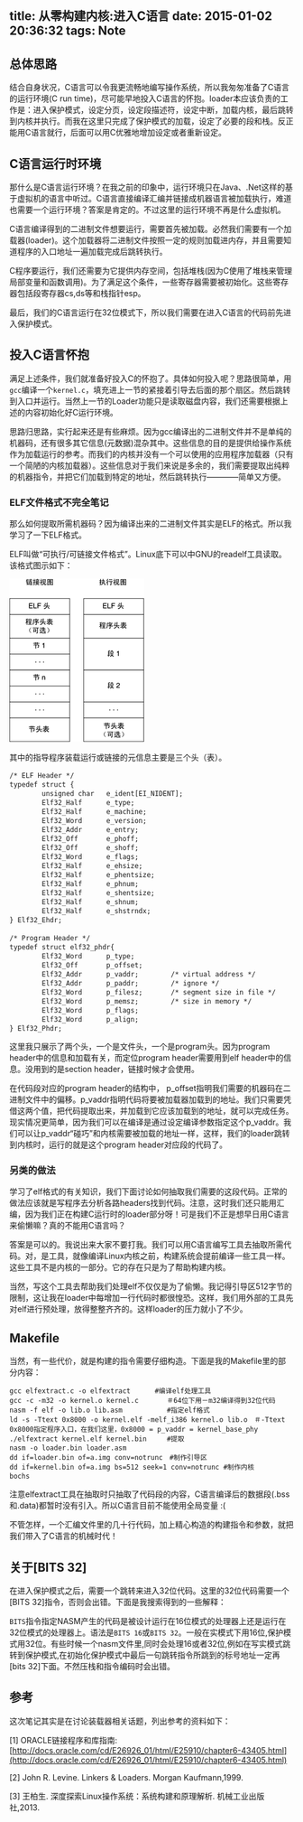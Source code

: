 title: 从零构建内核:进入C语言
date: 2015-01-02 20:36:32
tags: Note
---

## 总体思路 ##
结合自身状况，C语言可以令我更流畅地编写操作系统，所以我匆匆准备了C语言的运行环境(C run time)，尽可能早地投入C语言的怀抱。loader本应该负责的工作是：进入保护模式，设定分页，设定段描述符，设定中断，加载内核，最后跳转到内核并执行。而我在这里只完成了保护模式的加载，设定了必要的段和栈。反正能用C语言就行，后面可以用C优雅地增加设定或者重新设定。

<!--more-->

## C语言运行时环境 ##
那什么是C语言运行环境？在我之前的印象中，运行环境只在Java、.Net这样的基于虚拟机的语言中听过。C语言直接编译汇编并链接成机器语言被加载执行，难道也需要一个运行环境？答案是肯定的。不过这里的运行环境不再是什么虚拟机。

C语言编译得到的二进制文件想要运行，需要首先被加载。必然我们需要有一个加载器(loader)。这个加载器将二进制文件按照一定的规则加载进内存，并且需要知道程序的入口地址一遍加载完成后跳转执行。

C程序要运行，我们还需要为它提供内存空间，包括堆栈(因为C使用了堆栈来管理局部变量和函数调用)。为了满足这个条件，一些寄存器需要被初始化。这些寄存器包括段寄存器cs,ds等和栈指针esp。

最后，我们的C语言运行在32位模式下，所以我们需要在进入C语言的代码前先进入保护模式。

## 投入C语言怀抱 ##
满足上述条件，我们就准备好投入C的怀抱了。具体如何投入呢？思路很简单，用`gcc`编译一个`kernel.c`，填充进上一节的紧接着引导去后面的那个扇区。然后跳转到入口并运行。当然上一节的Loader功能只是读取磁盘内容，我们还需要根据上述的内容初始化好C运行环境。

思路归思路，实行起来还是有些麻烦。因为gcc编译出的二进制文件并不是单纯的机器码，还有很多其它信息(元数据)混杂其中。这些信息的目的是提供给操作系统作为加载运行的参考。而我们的内核并没有一个可以使用的应用程序加载器（只有一个简陋的内核加载器）。这些信息对于我们来说是多余的，我们需要提取出纯粹的机器指令，并把它们加载到特定的地址，然后跳转执行————简单又方便。

### ELF文件格式不完全笔记 ###
那么如何提取所需机器码？因为编译出来的二进制文件其实是ELF的格式。所以我学习了一下ELF格式。

ELF叫做“可执行/可链接文件格式”。Linux底下可以中GNU的readelf工具读取。该格式图示如下：

![ELF-format](/img/elf-format.png)

其中的指导程序装载运行或链接的元信息主要是三个头（表）。

    /* ELF Header */
    typedef struct {
            unsigned char   e_ident[EI_NIDENT]; 
            Elf32_Half      e_type;
            Elf32_Half      e_machine;
            Elf32_Word      e_version;
            Elf32_Addr      e_entry;
            Elf32_Off       e_phoff;
            Elf32_Off       e_shoff;
            Elf32_Word      e_flags;
            Elf32_Half      e_ehsize;
            Elf32_Half      e_phentsize;
            Elf32_Half      e_phnum;
            Elf32_Half      e_shentsize;
            Elf32_Half      e_shnum;
            Elf32_Half      e_shstrndx;
    } Elf32_Ehdr;
    
    /* Program Header */
    typedef struct elf32_phdr{
            Elf32_Word      p_type;	
            Elf32_Off       p_offset;
            Elf32_Addr      p_vaddr;		/* virtual address */
            Elf32_Addr      p_paddr;		/* ignore */
            Elf32_Word      p_filesz;		/* segment size in file */
            Elf32_Word      p_memsz;		/* size in memory */
            Elf32_Word      p_flags;
            Elf32_Word      p_align;	 
    } Elf32_Phdr;

这里我只展示了两个头，一个是文件头，一个是program头。因为program header中的信息和加载有关，而定位program header需要用到elf header中的信息。没用到的是section header，链接时候才会使用。

在代码段对应的program header的结构中， p_offset指明我们需要的机器码在二进制文件中的偏移。p_vaddr指明代码将要被加载器加载到的地址。我们只需要凭借这两个值，把代码提取出来，并加载到它应该加载到的地址，就可以完成任务。现实情况更简单，因为我们可以在编译是通过设定编译参数指定这个p_vaddr。我们可以让p_vaddr“碰巧”和内核需要被加载的地址一样，这样，我们的loader跳转到内核时，运行的就是这个program header对应段的代码了。

### 另类的做法 ###
学习了elf格式的有关知识，我们下面讨论如何抽取我们需要的这段代码。正常的做法应该就是写程序去分析各路headers找到代码。注意，这时我们还只能用汇编，因为我们正在构建C运行时的loader部分呀！可是我们不正是想早日用C语言来偷懒嘛？真的不能用C语言吗？

答案是可以的。我说出来大家不要打我。我们可以用C语言编写工具去抽取所需代码。对，是工具，就像编译Linux内核之前，构建系统会提前编译一些工具一样。这些工具不是内核的一部分。它的存在只是为了帮助构建内核。

当然，写这个工具去帮助我们处理elf不仅仅是为了偷懒。我记得引导区512字节的限制，这让我在loader中每增加一行代码时都很惶恐。这样，我们用外部的工具先对elf进行预处理，放得整整齐齐的。这样loader的压力就小了不少。

## Makefile ##
当然，有一些代价，就是构建的指令需要仔细构造。下面是我的Makefile里的部分内容：

    gcc elfextract.c -o elfextract      #编译elf处理工具
	gcc -c -m32 -o kernel.o kernel.c       ＃64位下用－m32编译得到32位代码
	nasm -f elf -o lib.o lib.asm           #指定elf格式
	ld -s -Ttext 0x8000 -o kernel.elf -melf_i386 kernel.o lib.o　＃-Ttext 0x8000指定程序入口，在我们这里，0x8000 = p_vaddr = kernel_base_phy
	./elfextract kernel.elf kernel.bin     #提取
	nasm -o loader.bin loader.asm
	dd if=loader.bin of=a.img conv=notrunc　#制作引导区
	dd if=kernel.bin of=a.img bs=512 seek=1 conv=notrunc #制作内核
	bochs

注意elfextract工具在抽取时只抽取了代码段的内容，C语言编译后的数据段(.bss和.data)都暂时没有引入。所以C语言目前不能使用全局变量 :(

不管怎样，一个汇编文件里的几十行代码，加上精心构造的构建指令和参数，就把我们带入了C语言的机械时代！

## 关于[BITS	32] ##
在进入保护模式之后，需要一个跳转来进入32位代码。这里的32位代码需要一个[BITS 32]指令，否则会出错。下面是我搜索得到的一些解释：

`BITS`指令指定NASM产生的代码是被设计运行在16位模式的处理器上还是运行在32位模式的处理器上。语法是`BITS 16`或`BITS 32`。一般在实模式下用16位,保护模式用32位。有些时候一个nasm文件里,同时会处理16或者32位,例如在写实模式跳转到保护模式,在初始化保护模式中最后一句跳转指令所跳到的标号地址一定再[bits 32]下面。不然压栈和指令编码时会出错。

## 参考 ##
这次笔记其实是在讨论装载器相关话题，列出参考的资料如下：

[1] ORACLE链接程序和库指南: [http://docs.oracle.com/cd/E26926_01/html/E25910/chapter6-43405.html](http://docs.oracle.com/cd/E26926_01/html/E25910/chapter6-43405.html)

[2] John R. Levine. Linkers & Loaders. Morgan Kaufmann,1999.

[3] 王柏生. 深度探索Linux操作系统：系统构建和原理解析. 机械工业出版社,2013.